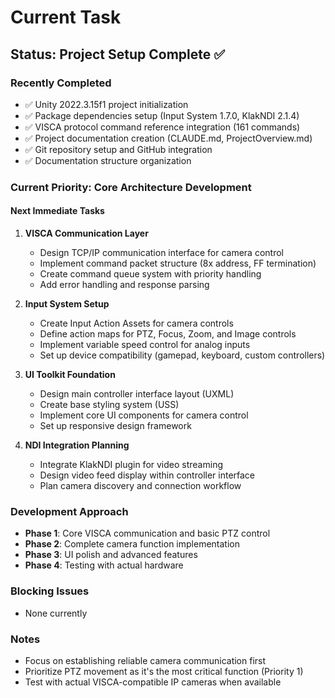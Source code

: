 # Current Task

## Status: Project Setup Complete ✅

### Recently Completed
- ✅ Unity 2022.3.15f1 project initialization
- ✅ Package dependencies setup (Input System 1.7.0, KlakNDI 2.1.4)
- ✅ VISCA protocol command reference integration (161 commands)
- ✅ Project documentation creation (CLAUDE.md, ProjectOverview.md)
- ✅ Git repository setup and GitHub integration
- ✅ Documentation structure organization

### Current Priority: Core Architecture Development

#### Next Immediate Tasks
1. **VISCA Communication Layer**
   - Design TCP/IP communication interface for camera control
   - Implement command packet structure (8x address, FF termination)
   - Create command queue system with priority handling
   - Add error handling and response parsing

2. **Input System Setup**
   - Create Input Action Assets for camera controls
   - Define action maps for PTZ, Focus, Zoom, and Image controls
   - Implement variable speed control for analog inputs
   - Set up device compatibility (gamepad, keyboard, custom controllers)

3. **UI Toolkit Foundation**
   - Design main controller interface layout (UXML)
   - Create base styling system (USS)
   - Implement core UI components for camera control
   - Set up responsive design framework

4. **NDI Integration Planning**
   - Integrate KlakNDI plugin for video streaming
   - Design video feed display within controller interface
   - Plan camera discovery and connection workflow

### Development Approach
- **Phase 1**: Core VISCA communication and basic PTZ control
- **Phase 2**: Complete camera function implementation
- **Phase 3**: UI polish and advanced features
- **Phase 4**: Testing with actual hardware

### Blocking Issues
- None currently

### Notes
- Focus on establishing reliable camera communication first
- Prioritize PTZ movement as it's the most critical function (Priority 1)
- Test with actual VISCA-compatible IP cameras when available